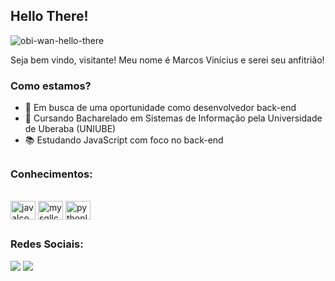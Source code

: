 ## Hello There! 
![obi-wan-hello-there](https://github.com/Marcos1110/Marcos1110/assets/75844594/5bf26589-9098-4b7a-b359-c3f65771459c)


Seja bem vindo, visitante! Meu nome é Marcos Vinícius e serei seu anfitrião!

### Como estamos?

- 🔭 Em busca de uma oportunidade como desenvolvedor back-end
- 🌱 Cursando Bacharelado em Sistemas de Informação pela Universidade de Uberaba (UNIUBE)
- 📚 Estudando JavaScript com foco no back-end

##

### Conhecimentos:

<div style="display: inline_block"><br>
  <img align="center" alt="javaIcon" height="30" width="40" src="https://cdn.jsdelivr.net/gh/devicons/devicon/icons/java/java-plain.svg">
  <img align="center" alt="mysqlIcon" height="30" width="40" src="https://cdn.jsdelivr.net/gh/devicons/devicon/icons/mysql/mysql-plain.svg">
  <img align="center" alt="pythonIcon" height="30" width="40" src="https://cdn.jsdelivr.net/gh/devicons/devicon/icons/python/python-plain.svg">
</div>

##

### Redes Sociais:

<div> 
  <a href="https://www.instagram.com/marcosreis1110/?next=%2F" target="_blank"><img src="https://img.shields.io/badge/-Instagram-%23E4405F?style=for-the-badge&logo=instagram&logoColor=white" target="_blank"></a>
  <a href="https://www.linkedin.com/in/marcosvra/" target="_blank"><img src="https://img.shields.io/badge/LinkedIn-0077B5?style=for-the-badge&logo=linkedin&logoColor=white" target="_blank"></a>
</div>
